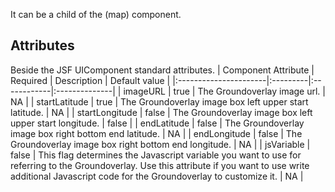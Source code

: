 It can be a child of the (map) component.

## Attributes ##
Beside the JSF UIComponent standard attributes.
| Component Attribute   | Required | Description | Default value |
|:----------------------|:---------|:------------|:--------------|
| imageURL              | true     | The Groundoverlay image url. | NA            |
| startLatitude         | true     | The Groundoverlay image box left upper start latitude. | NA            |
| startLongitude        | false    | The Groundoverlay image box left upper start longitude. | false         |
| endLatitude           | false    | The Groundoverlay image box right bottom end latitude. | NA            |
| endLongitude          | false    | The Groundoverlay image box right bottom end longitude. | NA            |
| jsVariable            | false    | This flag determines the Javascript variable you want to use for referring to the Groundoverlay. Use this attribute if you want to use write additional Javascript code for the Groundoverlay to customize it. | NA            |